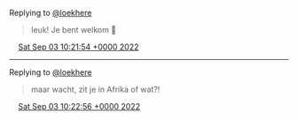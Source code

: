 Replying to [@loekhere](https://twitter.com/loekhere/status/1565968653555826689)

> leuk\! Je bent welkom 🤗

<img src="../../media/tweet.ico" width="12" /> [Sat Sep 03 10:21:54 +0000 2022](https://twitter.com/DromerDenker/status/1566008577478778880)

----

Replying to [@loekhere](https://twitter.com/loekhere/status/1565968653555826689)

> maar wacht, zit je in Afrika of wat?\!

<img src="../../media/tweet.ico" width="12" /> [Sat Sep 03 10:22:56 +0000 2022](https://twitter.com/DromerDenker/status/1566008835357171713)